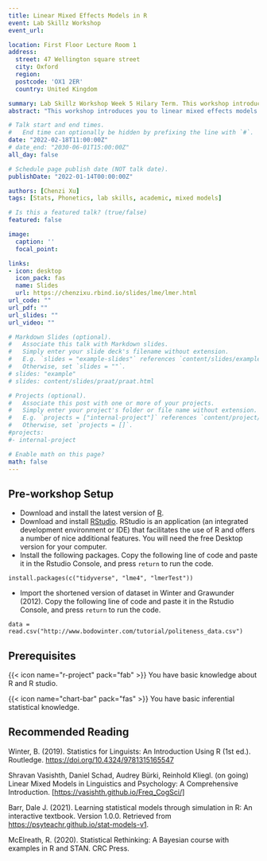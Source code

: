 ```yaml
---
title: Linear Mixed Effects Models in R
event: Lab Skillz Workshop
event_url: 

location: First Floor Lecture Room 1
address: 
  street: 47 Wellington square street
  city: Oxford
  region: 
  postcode: 'OX1 2ER'
  country: United Kingdom

summary: Lab Skillz Workshop Week 5 Hilary Term. This workshop introduces you to linear mixed effects models in R. It is decidedly conceptual without too much mathematical proofs or equations involved. We will focus on understanding the model through analysing two datasets and building up linear modeling workflow in R.
abstract: "This workshop introduces you to linear mixed effects models in R. It is decidedly conceptual without too much mathematical proofs or equations involved. We will focus on understanding the model through analysing two datasets and building up linear modeling workflow in R."

# Talk start and end times.
#   End time can optionally be hidden by prefixing the line with `#`.
date: "2022-02-18T11:00:00Z"
# date_end: "2030-06-01T15:00:00Z"
all_day: false

# Schedule page publish date (NOT talk date).
publishDate: "2022-01-14T00:00:00Z"

authors: [Chenzi Xu]
tags: [Stats, Phonetics, lab skills, academic, mixed models]

# Is this a featured talk? (true/false)
featured: false

image:
  caption: ''
  focal_point: 

links:
- icon: desktop
  icon_pack: fas
  name: Slides
  url: https://chenzixu.rbind.io/slides/lme/lmer.html
url_code: ""
url_pdf: ""
url_slides: ""
url_video: ""

# Markdown Slides (optional).
#   Associate this talk with Markdown slides.
#   Simply enter your slide deck's filename without extension.
#   E.g. `slides = "example-slides"` references `content/slides/example-slides.md`.
#   Otherwise, set `slides = ""`.
# slides: "example"
# slides: content/slides/praat/praat.html

# Projects (optional).
#   Associate this post with one or more of your projects.
#   Simply enter your project's folder or file name without extension.
#   E.g. `projects = ["internal-project"]` references `content/project/deep-learning/index.md`.
#   Otherwise, set `projects = []`.
#projects:
#- internal-project

# Enable math on this page?
math: false
---
```


## Pre-workshop Setup

- Download and install the latest version of [R](https://www.r-project.org/).
- Download and install [RStudio](https://www.rstudio.com/). RStudio is an application (an integrated development environment or IDE) that facilitates the use of R and offers a number of nice additional features. You will need the free Desktop version for your computer.
- Install the following packages. Copy the following line of code and paste it in the Rstudio Console, and press `return` to run the code. 
```
install.packages(c("tidyverse", "lme4", "lmerTest"))
```
- Import the shortened version of dataset in Winter and Grawunder (2012). Copy the following line of code and paste it in the Rstudio Console, and press `return` to run the code. 
```
data = read.csv("http://www.bodowinter.com/tutorial/politeness_data.csv")
```

## Prerequisites

{{< icon name="r-project" pack="fab" >}} You have basic knowledge about R and R studio.

{{< icon name="chart-bar" pack="fas" >}} You have basic inferential statistical knowledge.

## Recommended Reading

Winter, B. (2019). Statistics for Linguists: An Introduction Using R (1st ed.). Routledge. https://doi.org/10.4324/9781315165547

Shravan Vasishth, Daniel Schad, Audrey Bürki, Reinhold Kliegl. (on going) Linear Mixed Models in Linguistics and Psychology: A Comprehensive Introduction. [https://vasishth.github.io/Freq_CogSci/]

Barr, Dale J. (2021). Learning statistical models through simulation in R: An interactive textbook. Version 1.0.0. Retrieved from https://psyteachr.github.io/stat-models-v1.

McElreath, R. (2020). Statistical Rethinking: A Bayesian course with examples in R and STAN. CRC Press.